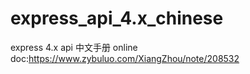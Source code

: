# express_api_4.x_chinese
express 4.x api 中文手册
online doc:https://www.zybuluo.com/XiangZhou/note/208532
